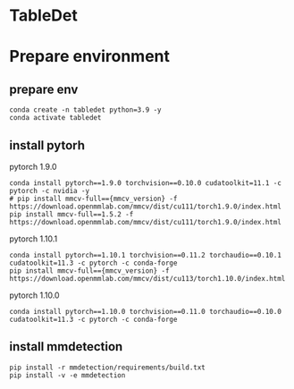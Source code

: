 # TableDet


# Prepare environment

## prepare env

```shell
conda create -n tabledet python=3.9 -y
conda activate tabledet
```

## install pytorh

pytorch 1.9.0
```shell
conda install pytorch==1.9.0 torchvision==0.10.0 cudatoolkit=11.1 -c pytorch -c nvidia -y
# pip install mmcv-full=={mmcv_version} -f https://download.openmmlab.com/mmcv/dist/cu111/torch1.9.0/index.html
pip install mmcv-full==1.5.2 -f https://download.openmmlab.com/mmcv/dist/cu111/torch1.9.0/index.html
```

pytorch 1.10.1

```shell
conda install pytorch==1.10.1 torchvision==0.11.2 torchaudio==0.10.1 cudatoolkit=11.3 -c pytorch -c conda-forge
pip install mmcv-full=={mmcv_version} -f https://download.openmmlab.com/mmcv/dist/cu113/torch1.10.0/index.html
```

pytorch 1.10.0

```
conda install pytorch==1.10.0 torchvision==0.11.0 torchaudio==0.10.0 cudatoolkit=11.3 -c pytorch -c conda-forge
```

## install mmdetection

```shell
pip install -r mmdetection/requirements/build.txt
pip install -v -e mmdetection
```